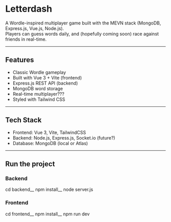 # Letterdash

A Wordle-inspired multiplayer game built with the MEVN stack (MongoDB, Express.js, Vue.js, Node.js).  
Players can guess words daily, and (hopefully coming soon) race against friends in real-time.

---

## Features
- Classic Wordle gameplay
- Built with Vue 3 + Vite (frontend)
- Express.js REST API (backend)
- MongoDB word storage
- Real-time multiplayer???
- Styled with Tailwind CSS

---

## Tech Stack
- Frontend: Vue 3, Vite, TailwindCSS  
- Backend: Node.js, Express.js, Socket.io (future?)  
- Database: MongoDB (local or Atlas)  

---

## Run the project
### Backend
cd backend__
npm install__
node server.js

### Frontend
cd frontend__
npm install__
npm run dev
